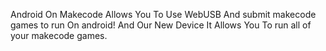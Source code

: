 
Android On Makecode Allows You To Use WebUSB And submit makecode games to run On android! And Our New Device                                                                                                              It Allows You To run all of your makecode games.
